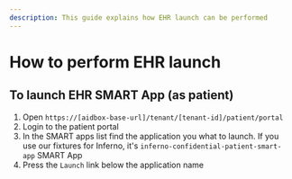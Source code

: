 ```yaml
---
description: This guide explains how EHR launch can be performed
---
```


# How to perform EHR launch

## To launch EHR SMART App (as patient)

1. Open `https://[aidbox-base-url]/tenant/[tenant-id]/patient/portal`
2. Login to the patient portal
3. In the SMART apps list find the application you what to launch. If you use our fixtures for Inferno, it's `inferno-confidential-patient-smart-app` SMART App
4. Press the `Launch` link below the application name
